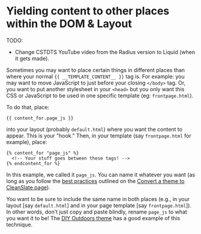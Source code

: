 # Yielding content to other places within the DOM & Layout

TODO:

  * Change CSTDTS YouTube video from the Radius version to Liquid (when it gets made).

Sometimes you may want to place certain things in different places than where your normal `{{ __TEMPLATE_CONTENT__ }}` tag is. For example: you may want to move JavaScript to just before your closing `</body>` tag. Or, you want to put another stylesheet in your `<head>` but you only want this CSS or JavaScript to be used in one specific template (eg: `frontpage.html`).

To do that, place:

```
{{ content_for.page_js }}
```

into your layout (probably `default.html`) where you want the content to appear. This is your "hook." Then, in your template (say `frontpage.html` for example), place:

```
{% content_for "page_js" %}
  <!-- Your stuff goes between these tags! -->
{% endcontent_for %}
```

In this example, we called it `page_js`. You can name it whatever you want (as long as you follow the [best practices](http://cleanslatecms.wvu.edu/how-to/theme-development/getting-started/convert-theme#making-an-editable-region) outlined on the [Convert a theme to CleanSlate page](https://cleanslatecms.wvu.edu/how-to/theme-development/getting-started-guide/convert-theme)).

You want to be sure to include the same name in both places (e.g., in your layout [say `default.html`] and in your page template [say `frontpage.html`]). In other words, don't just copy and paste blindly, rename `page_js` to what you want it to be! The [DIY Outdoors theme](https://bitbucket.org/wvudigital/diyoutdoors/src/1641169f20d4cda9468e3c969b76efb25c81e6ae/views/backpage_map.html#lines-38) has a good example of this technique.
